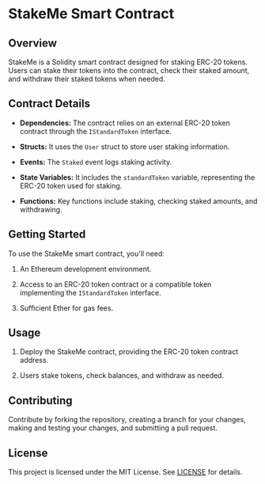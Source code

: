 # StakeMe Smart Contract

## Overview

StakeMe is a Solidity smart contract designed for staking ERC-20 tokens. Users can stake their tokens into the contract, check their staked amount, and withdraw their staked tokens when needed.

## Contract Details

- **Dependencies:** The contract relies on an external ERC-20 token contract through the `IStandardToken` interface.

- **Structs:** It uses the `User` struct to store user staking information.

- **Events:** The `Staked` event logs staking activity.

- **State Variables:** It includes the `standardToken` variable, representing the ERC-20 token used for staking.

- **Functions:** Key functions include staking, checking staked amounts, and withdrawing.

## Getting Started

To use the StakeMe smart contract, you'll need:

1. An Ethereum development environment.

2. Access to an ERC-20 token contract or a compatible token implementing the `IStandardToken` interface.

3. Sufficient Ether for gas fees.

## Usage

1. Deploy the StakeMe contract, providing the ERC-20 token contract address.

2. Users stake tokens, check balances, and withdraw as needed.

## Contributing

Contribute by forking the repository, creating a branch for your changes, making and testing your changes, and submitting a pull request.

## License

This project is licensed under the MIT License. See [LICENSE](LICENSE) for details.
